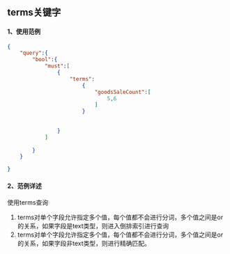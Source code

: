 ## terms关键字



#### 1、使用范例

```json
{
    "query":{
        "bool":{
            "must":[
                {
                    "terms":
                        {
                            "goodsSaleCount":[
                                5,6
                            ]
                        }
                        
                    
                }
            ]
            
        }
    }

}
```



#### 2、范例详述

使用terms查询

1. terms对单个字段允许指定多个值，每个值都不会进行分词，多个值之间是or的关系，如果字段是text类型，则进入倒排索引进行查询
2. terms对单个字段允许指定多个值，每个值都不会进行分词，多个值之间是or的关系，如果字段非text类型，则进行精确匹配。